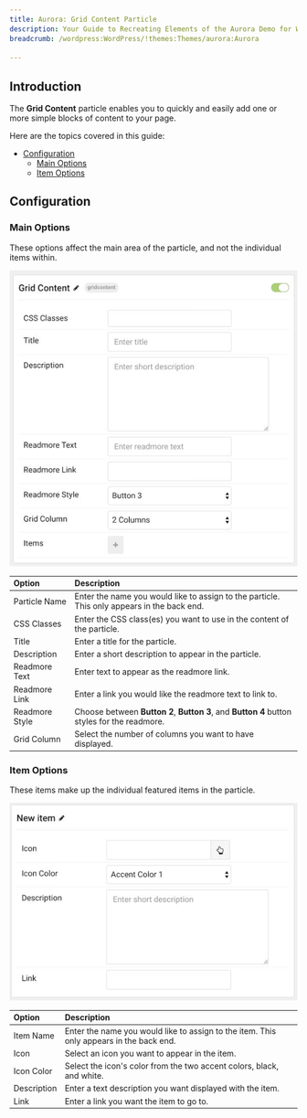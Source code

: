 ```yaml
---
title: Aurora: Grid Content Particle
description: Your Guide to Recreating Elements of the Aurora Demo for WordPress
breadcrumb: /wordpress:WordPress/!themes:Themes/aurora:Aurora

---
```


## Introduction

The **Grid Content** particle enables you to quickly and easily add one or more simple blocks of content to your page.

Here are the topics covered in this guide:

* [Configuration](#configuration)
    - [Main Options](#main-options)
    - [Item Options](#item-options)

## Configuration

### Main Options 

These options affect the main area of the particle, and not the individual items within.

![](assets/particle_gridcontent2.jpeg)

| Option         | Description                                                                                 |
| :-----         | :-----                                                                                      |
| Particle Name  | Enter the name you would like to assign to the particle. This only appears in the back end. |
| CSS Classes    | Enter the CSS class(es) you want to use in the content of the particle.                     |
| Title          | Enter a title for the particle.                                                             |
| Description    | Enter a short description to appear in the particle.                                        |
| Readmore Text  | Enter text to appear as the readmore link.                                                  |
| Readmore Link  | Enter a link you would like the readmore text to link to.                                   |
| Readmore Style | Choose between **Button 2**, **Button 3**, and **Button 4** button styles for the readmore. |
| Grid Column    | Select the number of columns you want to have displayed.                                    |

### Item Options

These items make up the individual featured items in the particle.

![](assets/particle_gridcontent3.jpeg)

| Option      | Description                                                                             |
| :-----      | :-----                                                                                  |
| Item Name   | Enter the name you would like to assign to the item. This only appears in the back end. |
| Icon        | Select an icon you want to appear in the item.                                          |
| Icon Color  | Select the icon's color from the two accent colors, black, and white.                   |
| Description | Enter a text description you want displayed with the item.                              |
| Link        | Enter a link you want the item to go to.                                                |

